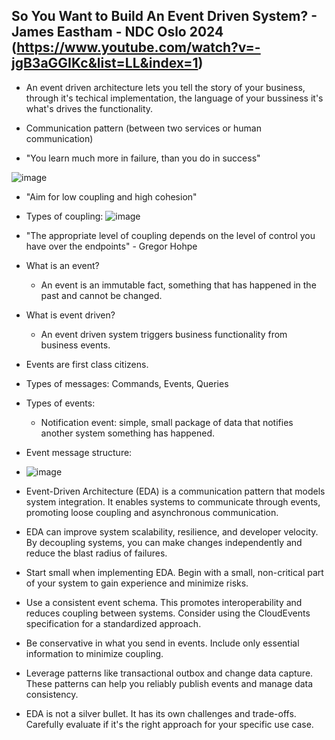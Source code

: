 ## So You Want to Build An Event Driven System? - James Eastham - NDC Oslo 2024 (https://www.youtube.com/watch?v=-jgB3aGGIKc&list=LL&index=1)

- An event driven architecture lets you tell the story of your business, through it's techical implementation, the language of your bussiness it's what's drives the functionality.

- Communication pattern (between two services or human communication)

- "You learn much more in failure, than you do in success"

![image](https://github.com/user-attachments/assets/616ddcbc-421a-45d9-8417-3ec3711b27a4)

- "Aim for low coupling and high cohesion"

- Types of coupling:
![image](https://github.com/user-attachments/assets/41f09fcf-24dc-4411-aed0-40c99e39b8a0)

- "The appropriate level of coupling depends on the level of control you have over the endpoints" - Gregor Hohpe

- What is an event?
  - An event is an immutable fact, something that has happened in the past and cannot be changed. 

- What is event driven?
  - An event driven system triggers business functionality from business events.

- Events are first class citizens.
  
- Types of messages: Commands, Events, Queries
- Types of events:
  - Notification event: simple, small package of data that notifies another system something has happened. 

- Event message structure:
- ![image](https://github.com/user-attachments/assets/6ca9cfdc-79d4-4462-a2da-36de209e2033)


- Event-Driven Architecture (EDA) is a communication pattern that models system integration. It enables systems to communicate through events, promoting loose coupling and asynchronous communication.

- EDA can improve system scalability, resilience, and developer velocity. By decoupling systems, you can make changes independently and reduce the blast radius of failures.

- Start small when implementing EDA. Begin with a small, non-critical part of your system to gain experience and minimize risks.

- Use a consistent event schema. This promotes interoperability and reduces coupling between systems. Consider using the CloudEvents specification for a standardized approach.

- Be conservative in what you send in events. Include only essential information to minimize coupling.

- Leverage patterns like transactional outbox and change data capture. These patterns can help you reliably publish events and manage data consistency.

- EDA is not a silver bullet. It has its own challenges and trade-offs. Carefully evaluate if it's the right approach for your specific use case. 
